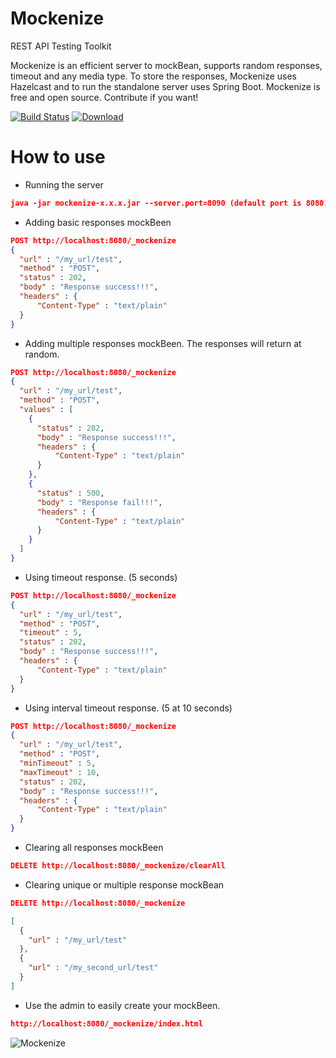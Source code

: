 # Mockenize
REST API Testing Toolkit

Mockenize is an efficient server to mockBean, supports random responses, timeout and any media type. To store the responses, Mockenize uses Hazelcast and to run the standalone server uses Spring Boot.
Mockenize is free and open source. Contribute if you want!

[![Build Status](https://travis-ci.org/Mockenize/mockenize-server.svg?branch=master)](https://travis-ci.org/Mockenize/mockenize-server)
[ ![Download](https://api.bintray.com/packages/mockenize/mockenize/mockenize-server/images/download.svg) ](https://bintray.com/mockenize/mockenize/mockenize-server/_latestVersion)
# How to use

- Running the server
```json
java -jar mockenize-x.x.x.jar --server.port=8090 (default port is 8080)
```

- Adding basic responses mockBeen

```json
POST http://localhost:8080/_mockenize
{
  "url" : "/my_url/test",
  "method" : "POST",
  "status" : 202,
  "body" : "Response success!!!",
  "headers" : {
      "Content-Type" : "text/plain"
  }
}
```

- Adding multiple responses mockBeen. The responses will return at random.

```json
POST http://localhost:8080/_mockenize
{
  "url" : "/my_url/test",
  "method" : "POST",
  "values" : [
    {
      "status" : 202,
      "body" : "Response success!!!",
      "headers" : {
          "Content-Type" : "text/plain"
      }
    },
    {
      "status" : 500,
      "body" : "Response fail!!!",
      "headers" : {
          "Content-Type" : "text/plain"
      }
    }
  ]
}
```

- Using timeout response. (5 seconds)

```json
POST http://localhost:8080/_mockenize
{
  "url" : "/my_url/test",
  "method" : "POST",
  "timeout" : 5,
  "status" : 202,
  "body" : "Response success!!!",
  "headers" : {
      "Content-Type" : "text/plain"
  }
}
```

- Using interval timeout response. (5 at 10 seconds)

```json
POST http://localhost:8080/_mockenize
{
  "url" : "/my_url/test",
  "method" : "POST",
  "minTimeout" : 5,
  "maxTimeout" : 10,
  "status" : 202,
  "body" : "Response success!!!",
  "headers" : {
      "Content-Type" : "text/plain"
  }
}
```

- Clearing all responses mockBeen

```json
DELETE http://localhost:8080/_mockenize/clearAll
```

- Clearing unique or multiple response mockBean

```json
DELETE http://localhost:8080/_mockenize

[
  {
    "url" : "/my_url/test"
  },
  {
    "url" : "/my_second_url/test"
  }
]
```

- Use the admin to easily create your mockBeen.

```json
http://localhost:8080/_mockenize/index.html
```
![Mockenize](http://i.imgur.com/yda2C8u.png)
